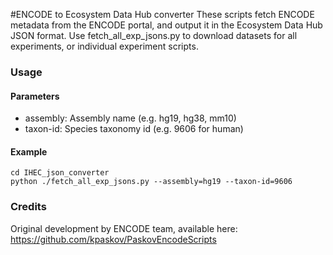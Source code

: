 #ENCODE to Ecosystem Data Hub converter
These scripts fetch ENCODE metadata from the ENCODE portal, and output it in the Ecosystem Data Hub JSON format. Use fetch_all_exp_jsons.py to download datasets for all experiments, or individual experiment scripts. 

### Usage

#### Parameters

* assembly: Assembly name (e.g. hg19, hg38, mm10)
* taxon-id: Species taxonomy id (e.g. 9606 for human)

#### Example
```
cd IHEC_json_converter
python ./fetch_all_exp_jsons.py --assembly=hg19 --taxon-id=9606
```

### Credits

Original development by ENCODE team, available here: https://github.com/kpaskov/PaskovEncodeScripts 